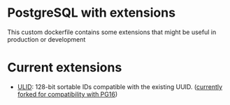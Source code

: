 # PostgreSQL with extensions

This custom dockerfile contains some extensions that might be useful in production or development

# Current extensions

- [ULID](https://github.com/HRKings/pgx_ulid): 128-bit sortable IDs compatible with the existing UUID. ([currently forked for compatibility with PG16](https://github.com/pksunkara/pgx_ulid))
